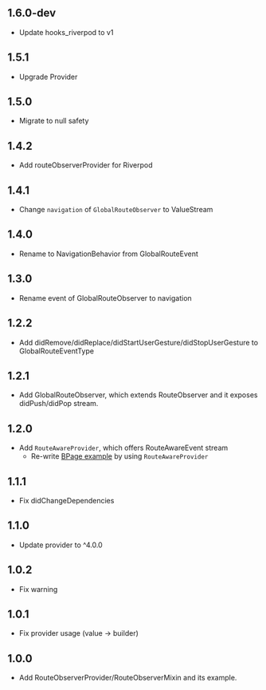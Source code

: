 ## 1.6.0-dev

- Update hooks_riverpod to v1

## 1.5.1

- Upgrade Provider

## 1.5.0

- Migrate to null safety

## 1.4.2

- Add routeObserverProvider for Riverpod

## 1.4.1

- Change `navigation` of `GlobalRouteObserver` to ValueStream

## 1.4.0

- Rename to NavigationBehavior from GlobalRouteEvent

## 1.3.0

- Rename event of GlobalRouteObserver to navigation

## 1.2.2

- Add didRemove/didReplace/didStartUserGesture/didStopUserGesture to GlobalRouteEventType

## 1.2.1

- Add GlobalRouteObserver, which extends RouteObserver<ModalRoute> and it exposes didPush/didPop stream.

## 1.2.0

- Add `RouteAwareProvider`, which offers RouteAwareEvent stream
  - Re-write [BPage example](https://github.com/mono0926/route_observer_mixin/blob/master/example/lib/pages/b_page.dart) by using `RouteAwareProvider`

## 1.1.1

- Fix didChangeDependencies

## 1.1.0

- Update provider to ^4.0.0

## 1.0.2

- Fix warning

## 1.0.1

- Fix provider usage (value -> builder)

## 1.0.0

- Add RouteObserverProvider/RouteObserverMixin and its example.
